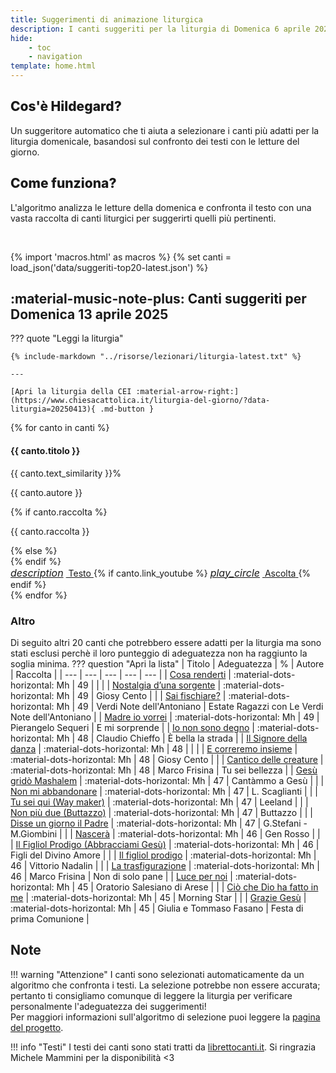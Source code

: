 ```yaml
---
title: Suggerimenti di animazione liturgica
description: I canti suggeriti per la liturgia di Domenica 6 aprile 2025
hide:
    - toc
    - navigation
template: home.html
---
```


<div class="grid md:grid-cols-2 gap-8 mb-12">
  <div class="bg-white rounded-lg shadow p-6 border-l-4 border-accent-500">
    <h2 class="text-2xl font-extrabold text-primary-800 mb-3" style="font-weight: 800 !important;">Cos'è Hildegard?</h2>
    <p class="text-gray-700">Un suggeritore automatico che ti aiuta a selezionare i canti più adatti per la liturgia domenicale, basandosi sul confronto dei testi con le letture del giorno.</p>
  </div>
  
  <div class="bg-white rounded-lg shadow p-6 border-l-4 border-primary-500">
    <h2 class="text-2xl font-extrabold text-primary-800 mb-3" style="font-weight: 800 !important;">Come funziona?</h2>
    <p class="text-gray-700">L'algoritmo analizza le letture della domenica e confronta il testo con una vasta raccolta di canti liturgici per suggerirti quelli più pertinenti.</p>
  </div>
</div>

<br>

{% import 'macros.html' as macros %}
{% set canti = load_json('data/suggeriti-top20-latest.json') %}

## <span id="canti-suggeriti" class="text-primary-700 font-bold"> :material-music-note-plus: Canti suggeriti per Domenica 13 aprile 2025</span>

??? quote "Leggi la liturgia"

    {% include-markdown "../risorse/lezionari/liturgia-latest.txt" %}

    ---

    [Apri la liturgia della CEI :material-arrow-right:](https://www.chiesacattolica.it/liturgia-del-giorno/?data-liturgia=20250413){ .md-button }

<div class="grid md:grid-cols-2 lg:grid-cols-3 gap-6 mb-8">
  {% for canto in canti %}
  <div class="bg-white rounded-lg shadow-md overflow-hidden border-t-4 border-accent-500 flex flex-col">
    <div class="p-5 flex-grow">
      <div class="flex justify-between items-start">
        <h4 class="text-lg font-bold text-gray-800 mb-2">{{ canto.titolo }}</h4>
        <span class="bg-accent-100 text-accent-800 text-sm font-semibold rounded-full px-3 py-1">{{ canto.text_similarity }}%</span>
      </div>
      <p class="text-sm text-gray-600 mb-1">{{ canto.autore }}</p>
      {% if canto.raccolta %}
      <p class="text-sm text-gray-500 italic mb-3">{{ canto.raccolta }}</p>
      {% else %}
      <div class="mb-3"></div>
      {% endif %}
    </div>
    <div class="bg-gray-50 p-3 border-t border-gray-100 flex justify-between items-center">
      <a href="https://www.librettocanti.it/canto/{{ canto.titolo | lower | replace(' ', '-') }}-{{ canto.id_canti }}" class="text-accent-600 hover:text-accent-800 text-sm font-medium" target="_blank">
        <span class="flex items-center"><i class="material-icons" style="font-size: 1rem; margin-right: 0.25rem;">description</i> Testo</span>
      </a>
      {% if canto.link_youtube %}
      <a href="https://www.youtube.com/watch?v={{ canto.link_youtube }}" class="text-red-600 hover:text-red-800 text-sm font-medium" target="_blank">
        <span class="flex items-center"><i class="material-icons" style="font-size: 1rem; margin-right: 0.25rem;">play_circle</i> Ascolta</span>
      </a>
      {% endif %}
    </div>
  </div>
  {% endfor %}
</div>


### Altro
Di seguito altri 20 canti che potrebbero essere adatti per la liturgia ma sono stati esclusi perchè il loro punteggio di adeguatezza non ha raggiunto la soglia minima.
??? question "Apri la lista"
    | Titolo | Adeguatezza | % | Autore | Raccolta |
    | --- | --- | --- | --- | --- |
    | [Cosa renderti](https://www.librettocanti.it/canto/cosa-renderti-2233) | :material-dots-horizontal: Mh | 49 |  |  |
    | [Nostalgia d’una sorgente](https://www.librettocanti.it/canto/nostalgia-d-una-sorgente-327) | :material-dots-horizontal: Mh | 49 | Giosy Cento |  |
    | [Sai fischiare?](https://www.librettocanti.it/canto/sai-fischiare-2099) | :material-dots-horizontal: Mh | 49 | Verdi Note dell'Antoniano | Estate Ragazzi con Le Verdi Note dell'Antoniano |
    | [Madre io vorrei](https://www.librettocanti.it/canto/madre-io-vorrei-295) | :material-dots-horizontal: Mh | 49 | Pierangelo Sequeri | E mi sorprende |
    | [Io non sono degno](https://www.librettocanti.it/canto/io-non-sono-degno-253) | :material-dots-horizontal: Mh | 48 | Claudio Chieffo | È bella la strada |
    | [Il Signore della danza](https://www.librettocanti.it/canto/il-signore-della-danza-1555) | :material-dots-horizontal: Mh | 48 |  |  |
    | [E correremo insieme](https://www.librettocanti.it/canto/e-correremo-insieme-169) | :material-dots-horizontal: Mh | 48 | Giosy Cento |  |
    | [Cantico delle creature](https://www.librettocanti.it/canto/cantico-delle-creature-2203) | :material-dots-horizontal: Mh | 48 | Marco Frisina | Tu sei bellezza |
    | [Gesù gridò Mashalem](https://www.librettocanti.it/canto/ges-grid-mashalem-1597) | :material-dots-horizontal: Mh | 47 | Cantàmmo a Gesù |  |
    | [Non mi abbandonare](https://www.librettocanti.it/canto/non-mi-abbandonare-1775) | :material-dots-horizontal: Mh | 47 | L. Scaglianti |  |
    | [Tu sei qui (Way maker)](https://www.librettocanti.it/canto/tu-sei-qui-way-maker-2575) | :material-dots-horizontal: Mh | 47 | Leeland |  |
    | [Non più due (Buttazzo)](https://www.librettocanti.it/canto/non-pi-due-buttazzo-1467) | :material-dots-horizontal: Mh | 47 | Buttazzo |  |
    | [Disse un giorno il Padre](https://www.librettocanti.it/canto/disse-un-giorno-il-padre-2728) | :material-dots-horizontal: Mh | 47 | G.Stefani - M.Giombini  |  |
    | [Nascerà](https://www.librettocanti.it/canto/nascer-2550) | :material-dots-horizontal: Mh | 46 | Gen Rosso |  |
    | [Il Figliol Prodigo (Abbracciami Gesù)](https://www.librettocanti.it/canto/il-figliol-prodigo-abbracciami-ges-1596) | :material-dots-horizontal: Mh | 46 | Figli del Divino Amore |  |
    | [Il figliol prodigo](https://www.librettocanti.it/canto/il-figliol-prodigo-227) | :material-dots-horizontal: Mh | 46 | Vittorio Nadalin |  |
    | [La trasfigurazione](https://www.librettocanti.it/canto/la-trasfigurazione-2269) | :material-dots-horizontal: Mh | 46 | Marco Frisina | Non di solo pane |
    | [Luce per noi](https://www.librettocanti.it/canto/luce-per-noi-2104) | :material-dots-horizontal: Mh | 45 | Oratorio Salesiano di Arese |  |
    | [Ciò che Dio ha fatto in me](https://www.librettocanti.it/canto/ci-che-dio-ha-fatto-in-me-1818) | :material-dots-horizontal: Mh | 45 | Morning Star |  |
    | [Grazie Gesù](https://www.librettocanti.it/canto/grazie-ges-2453) | :material-dots-horizontal: Mh | 45 | Giulia e Tommaso Fasano | Festa di prima Comunione |
## Note
!!! warning "Attenzione"
    I canti sono selezionati automaticamente da un algoritmo che confronta i testi. La selezione potrebbe non essere accurata; pertanto ti consigliamo comunque di leggere la liturgia per verificare personalmente l'adeguatezza dei suggerimenti!<br>Per maggiori informazioni sull'algoritmo di selezione puoi leggere la [pagina del progetto](https://hildegard.it/progetto/).

!!! info "Testi"
    I testi dei canti sono stati tratti da [librettocanti.it](https://www.librettocanti.it/). Si ringrazia Michele Mammini per la disponibilità <3


